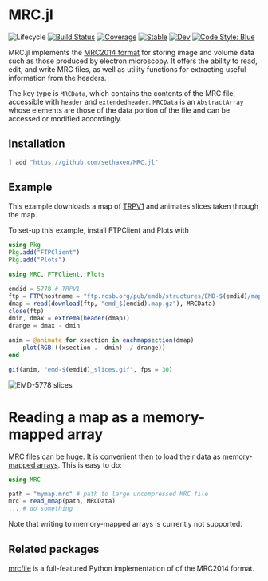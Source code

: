 # MRC.jl
![Lifecycle](https://img.shields.io/badge/lifecycle-experimental-orange.svg)
[![Build Status](https://github.com/sethaxen/MRC.jl/workflows/CI/badge.svg)](https://github.com/sethaxen/MRC.jl/actions?query=workflow%3ACI+branch%3Amaster)
[![Coverage](https://codecov.io/gh/sethaxen/MRC.jl/branch/master/graph/badge.svg)](https://codecov.io/gh/sethaxen/MRC.jl)
[![Stable](https://img.shields.io/badge/docs-stable-blue.svg)](https://sethaxen.github.io/MRC.jl/stable)
[![Dev](https://img.shields.io/badge/docs-dev-blue.svg)](https://sethaxen.github.io/MRC.jl/dev)
[![Code Style: Blue](https://img.shields.io/badge/code%20style-blue-4495d1.svg)](https://github.com/invenia/BlueStyle)

MRC.jl implements the [MRC2014 format](https://www.ccpem.ac.uk/mrc_format/mrc2014.php) for storing image and volume data such as those produced by electron microscopy.
It offers the ability to read, edit, and write MRC files, as well as utility functions for extracting useful information from the headers.

The key type is `MRCData`, which contains the contents of the MRC file, accessible with `header` and `extendedheader`.
`MRCData` is an `AbstractArray` whose elements are those of the data portion of the file and can be accessed or modified accordingly.

## Installation

```julia
] add "https://github.com/sethaxen/MRC.jl"
```

## Example

This example downloads a map of [TRPV1](https://www.emdataresource.org/EMD-5778) and animates slices taken through the map.

To set-up this example, install FTPClient and Plots with

```julia
using Pkg
Pkg.add("FTPClient")
Pkg.add("Plots")
```

```julia
using MRC, FTPClient, Plots

emdid = 5778 # TRPV1
ftp = FTP(hostname = "ftp.rcsb.org/pub/emdb/structures/EMD-$(emdid)/map")
dmap = read(download(ftp, "emd_$(emdid).map.gz"), MRCData)
close(ftp)
dmin, dmax = extrema(header(dmap))
drange = dmax - dmin

anim = @animate for xsection in eachmapsection(dmap)
    plot(RGB.((xsection .- dmin) ./ drange))
end

gif(anim, "emd-$(emdid)_slices.gif", fps = 30)
```

![EMD-5778 slices](https://github.com/sethaxen/MRC.jl/blob/master/docs/src/assets/emd-5778_slices.gif)

# Reading a map as a memory-mapped array

MRC files can be huge.
It is convenient then to load their data as [memory-mapped arrays](https://docs.julialang.org/en/v1/stdlib/Mmap/).
This is easy to do:

```julia
using MRC

path = "mymap.mrc" # path to large uncompressed MRC file
mrc = read_mmap(path, MRCData)
... # do something
```

Note that writing to memory-mapped arrays is currently not supported.

## Related packages

[mrcfile](https://github.com/ccpem/mrcfile) is a full-featured Python implementation of of the MRC2014 format.
